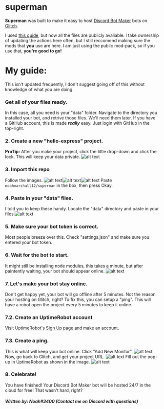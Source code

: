 # superman

**Superman** was built to make it easy to host [Discord Bot Maker](https://dbotmaker.io/) bots on [Glitch](https://glitch.com).

I used [this guide](https://dbotmaker.io/forums/threads/glitch-hosting-free-compatible-with-beta-saves-data.305/), but now all the files are publicly avaliable. I take ownership of updating the actions here often, but I still reccomend making sure the mods that **you** use are here. I am just using the public mod-pack, so if you use that, **you're good to go!**

# My guide:
This isn't updated frequently, I don't suggest going off of this without knowledge of what you are doing.

### Get all of your files ready.
In this case, all you need is your "data" folder. Navigate to the directory you installed your bot, and retrive those files. We'll need them later.
If you have a GitHub account, this is made ***really*** easy. Just login with GitHub in the top-right.

### 2. Create a new "hello-express" project.
**ProTip:** After you make your project, click the little drop-down and click the lock. This will keep your data private.
![alt text](https://upldr.party/5kdhHFqe.png)

### 3. Import this repo
Follow the images.
![alt text](https://upldr.party/pjQFOcoL.png)![alt text](https://upldr.party/9YaOTmxV.png)![alt text](https://upldr.party/OfVj3eGO.png)
Paste `noahmarshall12/superman` in the box, then press Okay.

### 4. Paste in your "data" files.
I told you to keep these handy. Locate the "data" directory and paste in your files
![alt text](https://upldr.party/MFep0Ep3.png)

### 5. Make sure your bot token is correct.
Most people breeze over this. Check "settings.json" and make sure you entered your bot token.

### 6. Wait for the bot to start.
It might still be installing node modules, this takes a minute, but after paintently waiting, your bot should appear online.
![alt text](https://upldr.party/mPrqx5Or.png)

### 7. Let's make your bot stay online.
Don't get happy yet, your bot will go offline after 5 minutes. Not the reason your hosting on Glitch, right? To fix this, you can setup a "ping". This will have a robot open the project every 5 minutes to keep it online.

### 7.2. Create an UptimeRobot account
Visit [UptimeRobot's Sign Up page](https://uptimerobot.com/signUp) and make an account.

### 7.3. Create a ping.
This is what will keep your bot online. Click "Add New Monitor".
![alt text](https://upldr.party/FW7oINz5.png)
Now, go back to Glitch, and get your project URL.
![alt text](https://upldr.party/LWhTeSrj.png)
Fill out the pop-up in UptimeRobot as shown in the image.
![alt text](https://upldr.party/magzc1qK.png)

### 8. Celebrate!
You have finished! Your Discord Bot Maker bot will be hosted 24/7 in the cloud for free! That wasn't hard, right?

##### Written by: Noah#3400 (Contact me on Discord with questions)

